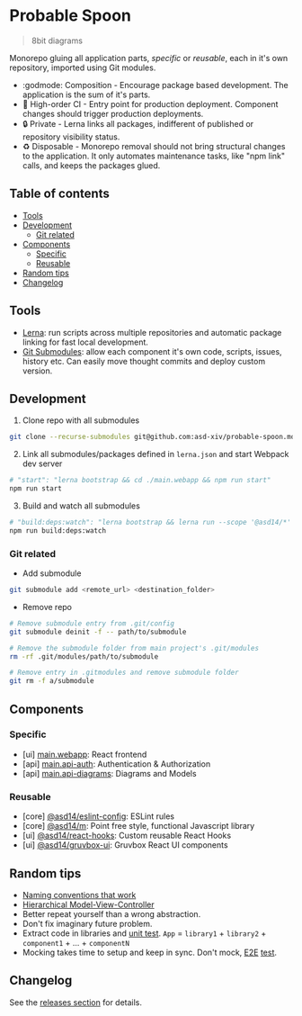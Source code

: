 # Probable Spoon

> 8bit diagrams

Monorepo gluing all application parts, _specific_ or _reusable_, each in it's own repository, imported using Git modules.

* :godmode: Composition - Encourage package based development. The application is the sum of it's parts.
* :rocket: High-order CI - Entry point for production deployment. Component changes should trigger production deployments.
* :lock: Private - Lerna links all packages, indifferent of published or repository visibility status.
* :recycle: Disposable - Monorepo removal should not bring structural changes to the application. It only automates maintenance tasks, like "npm link" calls, and keeps the packages glued.

## Table of contents

<!-- vim-markdown-toc GFM -->

* [Tools](#tools)
* [Development](#development)
  * [Git related](#git-related)
* [Components](#components)
  * [Specific](#specific)
  * [Reusable](#reusable)
* [Random tips](#random-tips)
* [Changelog](#changelog)

<!-- vim-markdown-toc -->

## Tools

* [Lerna](https://github.com/lerna/lerna): run scripts across multiple repositories and automatic package linking for fast local development.
* [Git Submodules](https://git-scm.com/book/en/v2/Git-Tools-Submodules): allow each component it's own code, scripts, issues, history etc. Can easily move thought commits and deploy custom version.

## Development

1. Clone repo with all submodules

```bash
git clone --recurse-submodules git@github.com:asd-xiv/probable-spoon.mono.git
```

2. Link all submodules/packages defined in `lerna.json` and start Webpack dev server

```bash
# "start": "lerna bootstrap && cd ./main.webapp && npm run start"
npm run start
```

3. Build and watch all submodules

```bash
# "build:deps:watch": "lerna bootstrap && lerna run --scope '@asd14/*' --parallel build:watch",
npm run build:deps:watch
```

### Git related 

* Add submodule

```bash
git submodule add <remote_url> <destination_folder>
```

* Remove repo

```bash
# Remove submodule entry from .git/config
git submodule deinit -f -- path/to/submodule

# Remove the submodule folder from main project's .git/modules
rm -rf .git/modules/path/to/submodule

# Remove entry in .gitmodules and remove submodule folder
git rm -f a/submodule
```

## Components

### Specific

* [ui] [main.webapp](https://github.com/asd-xiv/probable-spoon.webapp): React frontend
* [api] [main.api-auth](https://github.com/asd-xiv/probable-spoon.api-auth): Authentication & Authorization
* [api] [main.api-diagrams](https://github.com/asd-xiv/probable-spoon.api-diagrams): Diagrams and Models

### Reusable

* [core] [@asd14/eslint-config](https://github.com/asd-xiv/eslint-config): ESLint rules
* [core] [@asd14/m](https://github.com/asd-xiv/m): Point free style, functional Javascript library
* [ui] [@asd14/react-hooks](https://github.com/asd-xiv/react-hooks): Custom reusable React Hooks
* [ui] [@asd14/gruvbox-ui](https://github.com/asd-xiv/gruvbox-ui): Gruvbox React UI components
 
## Random tips

* [Naming conventions that work](https://github.com/kettanaito/naming-cheatsheet)
* [Hierarchical Model-View-Controller](https://en.wikipedia.org/wiki/Hierarchical_model%E2%80%93view%E2%80%93controller)
* Better repeat yourself than a wrong abstraction.
* Don't fix imaginary future problem.
* Extract code in libraries and [unit test](https://github.com/ericelliott/riteway). `App` = `library1` + `library2` + `component1` + ... + `componentN`
* Mocking takes time to setup and keep in sync. Don't mock, [E2E](https://devexpress.github.io/testcafe/) [test](https://nightwatchjs.org/).

## Changelog

See the [releases section](https://github.com/asd-xiv/probable-spoon/releases) for details.
